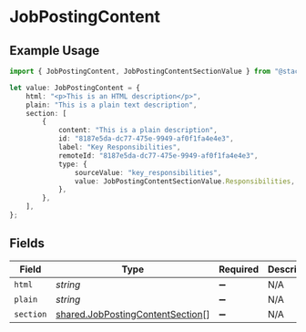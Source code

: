 # JobPostingContent

## Example Usage

```typescript
import { JobPostingContent, JobPostingContentSectionValue } from "@stackone/stackone-client-ts/sdk/models/shared";

let value: JobPostingContent = {
    html: "<p>This is an HTML description</p>",
    plain: "This is a plain text description",
    section: [
        {
            content: "This is a plain description",
            id: "8187e5da-dc77-475e-9949-af0f1fa4e4e3",
            label: "Key Responsibilities",
            remoteId: "8187e5da-dc77-475e-9949-af0f1fa4e4e3",
            type: {
                sourceValue: "key_responsibilities",
                value: JobPostingContentSectionValue.Responsibilities,
            },
        },
    ],
};
```

## Fields

| Field                                                                                       | Type                                                                                        | Required                                                                                    | Description                                                                                 |
| ------------------------------------------------------------------------------------------- | ------------------------------------------------------------------------------------------- | ------------------------------------------------------------------------------------------- | ------------------------------------------------------------------------------------------- |
| `html`                                                                                      | *string*                                                                                    | :heavy_minus_sign:                                                                          | N/A                                                                                         |
| `plain`                                                                                     | *string*                                                                                    | :heavy_minus_sign:                                                                          | N/A                                                                                         |
| `section`                                                                                   | [shared.JobPostingContentSection](../../../sdk/models/shared/jobpostingcontentsection.md)[] | :heavy_minus_sign:                                                                          | N/A                                                                                         |